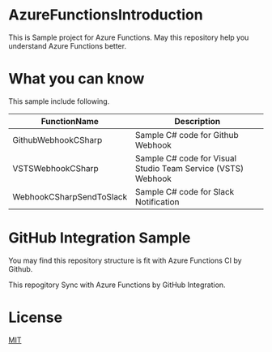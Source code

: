 # AzureFunctionsIntroduction

This is Sample project for Azure Functions. May this repository help you understand Azure Functions better.

# What you can know

This sample include following.

FunctionName | Description
---- | ----
GithubWebhookCSharp | Sample C# code for Github Webhook
VSTSWebhookCSharp | Sample C# code for Visual Studio Team Service (VSTS) Webhook
WebhookCSharpSendToSlack | Sample C# code for Slack Notification

# GitHub Integration Sample

You may find this repository structure is fit with Azure Functions CI by Github.

This repogitory Sync with Azure Functions by GitHub Integration.

# License

[MIT](https://github.com/guitarrapc/AzureFunctionsIntroduction/LICENSE)